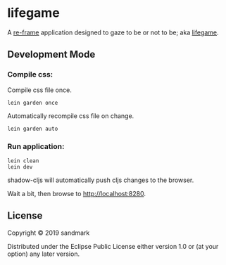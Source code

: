 # lifegame

A [re-frame](https://github.com/day8/re-frame) application designed to gaze to be or not to be; aka [lifegame](https://en.wikipedia.org/wiki/Conway's_Game_of_Life).

## Development Mode

### Compile css:

Compile css file once.

```
lein garden once
```

Automatically recompile css file on change.

```
lein garden auto
```

### Run application:

```
lein clean
lein dev
```

shadow-cljs will automatically push cljs changes to the browser.

Wait a bit, then browse to [http://localhost:8280](http://localhost:8280).

## License
Copyright © 2019 sandmark

Distributed under the Eclipse Public License either version 1.0 or (at your option) any later version.
